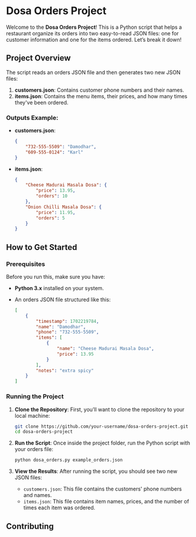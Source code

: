 # Dosa Orders Project

Welcome to the **Dosa Orders Project**! This is a Python script that helps a restaurant organize its orders into two easy-to-read JSON files: one for customer information and one for the items ordered. Let’s break it down!

## Project Overview

The script reads an orders JSON file and then generates two new JSON files:

1. **customers.json**: Contains customer phone numbers and their names.
2. **items.json**: Contains the menu items, their prices, and how many times they've been ordered.

### Outputs Example:

- **customers.json**:
    ```json
    {
        "732-555-5509": "Damodhar",
        "609-555-0124": "Karl"
    }
    ```
- **items.json**:
    ```json
    {
        "Cheese Madurai Masala Dosa": {
            "price": 13.95,
            "orders": 10
        },
        "Onion Chilli Masala Dosa": {
            "price": 11.95,
            "orders": 5
        }
    }
    ```

## How to Get Started

### Prerequisites

Before you run this, make sure you have:

- **Python 3.x** installed on your system.
- An orders JSON file structured like this:

    ```json
    [
        {
            "timestamp": 1702219784,
            "name": "Damodhar",
            "phone": "732-555-5509",
            "items": [
                {
                    "name": "Cheese Madurai Masala Dosa",
                    "price": 13.95
                }
            ],
            "notes": "extra spicy"
        }
    ]
    ```

### Running the Project

1. **Clone the Repository**: First, you’ll want to clone the repository to your local machine:
    ```bash
    git clone https://github.com/your-username/dosa-orders-project.git
    cd dosa-orders-project
    ```

2. **Run the Script**: Once inside the project folder, run the Python script with your orders file:
    ```bash
    python dosa_orders.py example_orders.json
    ```

3. **View the Results**: After running the script, you should see two new JSON files:
    - `customers.json`: This file contains the customers' phone numbers and names.
    - `items.json`: This file contains item names, prices, and the number of times each item was ordered.

## Contributing
